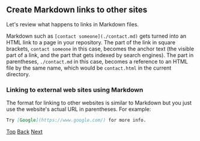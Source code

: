## Create Markdown links to other sites

Let's review what happens to links in Markdown files.

Markdown such as `[contact someone](./contact.md)` gets turned into an HTML link to
a page in your repository. The part 
of the link in square brackets, `contact someone` in this case, becomes the anchor text (the
visible part of a link, and the part that gets indexed by search engines). The part in 
parentheses, `./contact.md` in this case, becomes a reference to an HTML file by the same 
name, which would be `contact.html` in the current directory.

### Linking to external web sites using Markdown

The format for linking to other websites is similar to Markdown but you just
use the website's actual URL in parentheses. For example:

```markdown
Try [Google](https://www.google.com/) for more info.
```

[Top](/README.md) [Back](markdown-headers.md) [Next](markdown-link-page-interior.md)
